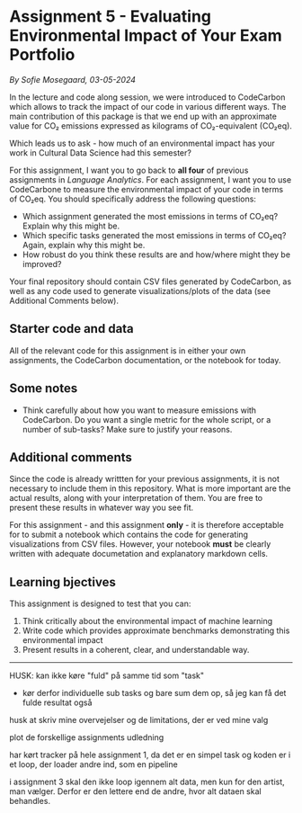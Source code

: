 # Assignment 5 - Evaluating Environmental Impact of Your Exam Portfolio
*By Sofie Mosegaard, 03-05-2024*

In the lecture and code along session, we were introduced to CodeCarbon which allows to track the impact of our code in various different ways. The main contribution of this package is that we end up with an approximate value for CO₂ emissions expressed as kilograms of CO₂-equivalent (CO₂eq).

Which leads us to ask - how much of an environmental impact has your work in Cultural Data Science had this semester?

For this assignment, I want you to go back to **all four** of previous assignments in *Language Analytics*. For each assignment, I want you to use CodeCarbone to measure the environmental impact of your code in terms of CO₂eq. You should specifically address the following questions:

- Which assignment generated the most emissions in terms of CO₂eq? Explain why this might be.
- Which specific tasks generated the most emissions in terms of CO₂eq? Again, explain why this might be.
- How robust do you think these results are and how/where might they be improved? 

Your final repository should contain CSV files generated by CodeCarbon, as well as any code used to generate visualizations/plots of the data (see Additional Comments below).

## Starter code and data

All of the relevant code for this assignment is in either your own assignments, the CodeCarbon documentation, or the notebook for today.

## Some notes

- Think carefully about how you want to measure emissions with CodeCarbon. Do you want a single metric for the whole script, or a number of sub-tasks? Make sure to justify your reasons.

## Additional comments

Since the code is already writtten for your previous assignments, it is not necessary to include them in this repository. What is more important are the actual results, along with your interpretation of them. You are free to present these results in whatever way you see fit.

For this assignment - and this assignment **only** - it is therefore acceptable for to submit a notebook which contains the code for generating visualizations from CSV files. However, your notebook **must** be clearly written with adequate documetation and explanatory markdown cells.


## Learning bjectives

This assignment is designed to test that you can:

1. Think critically about the environmental impact of machine learning
2. Write code which provides approximate benchmarks demonstrating this environmental impact
3. Present results in a coherent, clear, and understandable way.



----

HUSK: kan ikke køre "fuld" på samme tid som "task"
- kør derfor individuelle sub tasks og bare sum dem op, så jeg kan få det fulde resultat også

husk at skriv mine overvejelser og de limitations, der er ved mine valg

plot de forskellige assignments udledning

har kørt tracker på hele assignment 1, da det er en simpel task og koden er i et loop, der loader andre ind, som en pipeline

i assignment 3 skal den ikke loop igennem alt data, men kun for den artist, man vælger. Derfor er den lettere end de andre, hvor alt dataen skal behandles.
